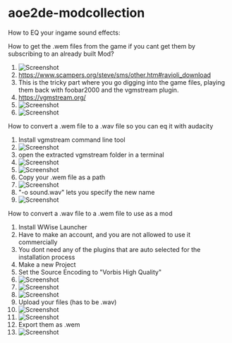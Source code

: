# aoe2de-modcollection
How to EQ your ingame sound effects:

How to get the .wem files from the game if you cant get them by subscribing to an already built Mod?
1. ![Screenshot](quietsoundmod/scr13.png)
2. https://www.scampers.org/steve/sms/other.htm#ravioli_download
3. This is the tricky part where you go digging into the game files, playing them back with foobar2000 and the vgmstream plugin.
4. https://vgmstream.org/
5. ![Screenshot](quietsoundmod/scr17.png)
6. ![Screenshot](quietsoundmod/scr7.png)

How to convert a .wem file to a .wav file so you can eq it with audacity

1. Install vgmstream command line tool
2. ![Screenshot](quietsoundmod/scr16.png)
3. open the extracted vgmstream folder in a terminal
4. ![Screenshot](quietsoundmod/scr12.png)
5. ![Screenshot](quietsoundmod/scr9.png)
6. Copy your .wem file as a path
7. ![Screenshot](quietsoundmod/scr10.png)
8. "-o sound.wav" lets you specify the new name
9. ![Screenshot](quietsoundmod/scr11.png)

How to convert a .wav file to a .wem file to use as a mod

1. Install WWise Launcher
2. Have to make an account, and you are not allowed to use it commercially
3. You dont need any of the plugins that are auto selected for the installation process
4. Make a new Project
5. Set the Source Encoding to "Vorbis High Quality"
6. ![Screenshot](quietsoundmod/scr1.png)
7. ![Screenshot](quietsoundmod/scr2.png)
8. ![Screenshot](quietsoundmod/scr3.png)
9. Upload your files (has to be .wav)
10. ![Screenshot](quietsoundmod/scr4.png)
11. ![Screenshot](quietsoundmod/scr5.png)
12. Export them as .wem
13. ![Screenshot](quietsoundmod/scr6.png)
